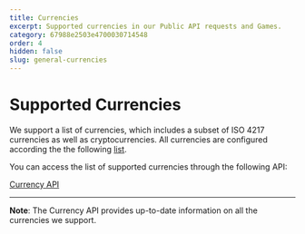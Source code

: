 ```yaml
---
title: Currencies
excerpt: Supported currencies in our Public API requests and Games.
category: 67988e2503e4700030714548
order: 4
hidden: false
slug: general-currencies
---
```


# Supported Currencies

We support a list of currencies, which includes a subset of ISO 4217 currencies as well as cryptocurrencies.
All currencies are configured according the the following [list](<https://en.wikipedia.org/wiki/ISO_4217#Active_codes_(list_one)>).

You can access the list of supported currencies through the following API:

[Currency API](get_currencies-1)

---

**Note**: The Currency API provides up-to-date information on all the currencies we support.
